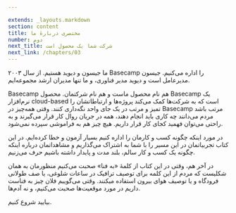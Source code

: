 ```yaml
---

extends: _layouts.markdown
section: content
title: مختصری دربارهٔ ما
number: دوم
next_title: شرکت شما یک محصول است
next_link: /chapters/03
---
```


ما جیسون و دیوید هستیم. از سال ۲۰۰۳ Basecamp را اداره می‌کنیم. جیسون مدیرعامل است و دیوید مدیر فناوری، و ما تنها مدیران ارشد مجموعه‌ایم.

Basecamp هم نام محصول ماست و هم نام شرکتمان. محصول Basecamp یک نرم‌افزار cloud-based است که به شرکت‌ها کمک می‌کند پروژه‌ها و ارتباطاتشان را تمیز و مرتب در یک جای واحد نگه‌داری کنند. وقتی همه‌چیز در Basecamp مرتب باشد مردم می‌دانند چه کاری باید انجام دهند، همه در جریان روال کار قرار می‌گیرند و به راحتی می‌توان فهمید کجای کار قرار داریم. هیچ چیز هم به فراموشی سپرده نمی‌شود.

در مورد اینکه چگونه کسب و کارمان را اداره کنیم بسیار آزمون و خطا کرده‌ایم. در این کتاب تجربیاتمان در این مسیر را با شما به اشتراک می‌گذاریم و مشاهداتمان درباره اینکه چگونه یک کسب و کار سالم، بلند مدت و پایدار داشته باشیم حرف می‌زنیم.

در آخر هم، وقتی در این کتاب از کلمهٔ «به فنا» صحبت می‌کنیم منظورمان به همان شکلیست که مردم از این کلمه برای توصیف ترافیک در ساعات شلوغی، یا صف طولانی فرودگاه و یا توصیف هوای بیرون استفاده میکنند. وقتی می‌گوییم فلان چیز به فناست داریم در مورد موقعیت‌ها صحبت می‌کنیم، و نه آدم‌ها.

بیایید شروع کنیم.